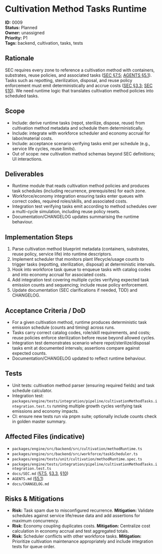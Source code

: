 # Cultivation Method Tasks Runtime

**ID:** 0009  
**Status:** Planned  
**Owner:** unassigned  
**Priority:** P1  
**Tags:** backend, cultivation, tasks, tests

## Rationale
SEC requires every zone to reference a cultivation method with containers, substrates, reuse policies, and associated tasks ([SEC §7.5](../SEC.md#423-zone-requirement-shall); [AGENTS §5.1](../../AGENTS.md#51-cultivation-methods-are-required-on-zones-sec-75)). Tasks such as repotting, sterilization, disposal, and reuse policy enforcement must emit deterministically and accrue costs ([SEC §3.3](../SEC.md#33-task--treatment-catalogs-data-driven); [SEC §10](../SEC.md#10-economy-integration-non-intrusive)). We need runtime logic that translates cultivation method policies into scheduled tasks.

## Scope
- Include: derive runtime tasks (repot, sterilize, dispose, reuse) from cultivation method metadata and schedule them deterministically.
- Include: integrate with workforce scheduler and economy accrual for labor/material costs.
- Include: acceptance scenario verifying tasks emit per schedule (e.g., service life cycles, reuse limits).
- Out of scope: new cultivation method schemas beyond SEC definitions; UI interactions.

## Deliverables
- Runtime module that reads cultivation method policies and produces task schedules (including recurrence, prerequisites) for each zone.
- Workforce/economy integration ensuring tasks enter queues with correct codes, required roles/skills, and associated costs.
- Integration test verifying tasks emit according to method schedules over a multi-cycle simulation, including reuse policy resets.
- Documentation/CHANGELOG updates summarising the runtime behaviour.

## Implementation Steps
1. Parse cultivation method blueprint metadata (containers, substrates, reuse policy, service life) into runtime descriptors.
2. Implement scheduler that monitors plant lifecycle/usage counts to trigger tasks (repotting, sterilization, disposal) at deterministic intervals.
3. Hook into workforce task queue to enqueue tasks with catalog codes and into economy accrual for associated costs.
4. Add integration test covering multiple cycles verifying expected task emission counts and sequencing; include reuse policy enforcement.
5. Update documentation (SEC clarifications if needed, TDD) and CHANGELOG.

## Acceptance Criteria / DoD
- For a given cultivation method, runtime produces deterministic task emission schedule (counts and timing) across runs.
- Tasks carry correct catalog codes, role/skill requirements, and costs; reuse policies enforce sterilization before reuse beyond allowed cycles.
- Integration test demonstrates scenario where repot/sterilize/disposal tasks emit at documented intervals; assertions compare against expected counts.
- Documentation/CHANGELOG updated to reflect runtime behaviour.

## Tests
- Unit tests: cultivation method parser (ensuring required fields) and task schedule calculator.
- Integration test: `packages/engine/tests/integration/pipeline/cultivationMethodTasks.integration.test.ts` running multiple growth cycles verifying task emissions and economy impacts.
- CI: ensure new tests run via pnpm suite; optionally include counts check in golden master summary.

## Affected Files (indicative)
- `packages/engine/src/backend/src/cultivation/methodRuntime.ts`
- `packages/engine/src/backend/src/workforce/taskScheduler.ts`
- `packages/engine/tests/unit/cultivation/methodRuntime.spec.ts`
- `packages/engine/tests/integration/pipeline/cultivationMethodTasks.integration.test.ts`
- `docs/SEC.md` ([§7.5](../SEC.md#423-zone-requirement-shall), [§3.3](../SEC.md#33-task--treatment-catalogs-data-driven), [§10](../SEC.md#10-economy-integration-non-intrusive))
- `AGENTS.md` ([§5.1](../../AGENTS.md#51-cultivation-methods-are-required-on-zones-sec-75))
- `docs/CHANGELOG.md`

## Risks & Mitigations
- **Risk:** Task spam due to misconfigured recurrence. **Mitigation:** Validate schedules against service life/reuse data and add assertions for maximum concurrency.
- **Risk:** Economy coupling duplicates costs. **Mitigation:** Centralize cost calculation in economy accrual and test aggregated totals.
- **Risk:** Scheduler conflicts with other workforce tasks. **Mitigation:** Prioritize cultivation maintenance appropriately and include integration tests for queue order.
